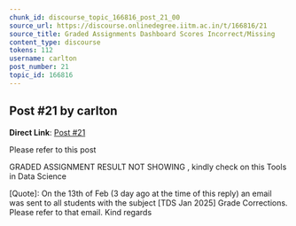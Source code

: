 ```yaml
---
chunk_id: discourse_topic_166816_post_21_00
source_url: https://discourse.onlinedegree.iitm.ac.in/t/166816/21
source_title: Graded Assignments Dashboard Scores Incorrect/Missing
content_type: discourse
tokens: 112
username: carlton
post_number: 21
topic_id: 166816
---
```


## Post #21 by carlton

**Direct Link**: [Post #21](https://discourse.onlinedegree.iitm.ac.in/t/166816/21)

Please refer to this post

GRADED ASSIGNMENT RESULT NOT SHOWING , kindly check on this Tools in Data Science
 
 [Quote]: 
 On the 13th of Feb (3 day ago at the time of this reply) an email was sent to all students with the subject [TDS Jan 2025] Grade Corrections. Please refer to that email. 
Kind regards
